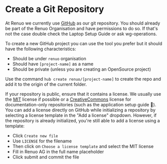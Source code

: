# Create a Git Repository

At Renuo we currently use [GitHub](https://github.com/) as our git repository. You should already be part of the Renuo Organisation and have permissions to do so.
If that's not the case double check the Laptop Setup Guide or ask wg-operations.

To create a new GitHub project you can use the tool you prefer but it should have the following characteristics:
* Should be under `renuo` organisation
* Should have `[project-name]` as a name
* Should be private (unless you are creating an OpenSource project)

Use the command `hub create renuo/[project-name]` to create the repo and add it to the origin of the current folder.

If your repository is public, ensure that it contains a license. We usually use the [MIT](https://choosealicense.com/licenses/mit/) license if possible or a [CreativeCommons](https://creativecommons.org/licenses/) license for documentation-only repositories (such as the application setup guide 🙂).
You can add a license directly on GitHub while initializing a repository by selecting a license template in the "Add a license" dropdown.
However, if the repository is already initialized, you're still able to add a license using a template:
* Click `Create new file`
* Use `LICENSE` for the filename
* Then click on `Choose a license template` and select the MIT license
* Fill in Renuo AG in the full name placeholder
* Click submit and commit the file
